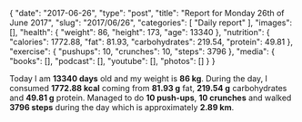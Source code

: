 {
    "date": "2017-06-26",
    "type": "post",
    "title": "Report for Monday 26th of June 2017",
    "slug": "2017\/06\/26",
    "categories": [
        "Daily report"
    ],
    "images": [],
    "health": {
        "weight": 86,
        "height": 173,
        "age": 13340
    },
    "nutrition": {
        "calories": 1772.88,
        "fat": 81.93,
        "carbohydrates": 219.54,
        "protein": 49.81
    },
    "exercise": {
        "pushups": 10,
        "crunches": 10,
        "steps": 3796
    },
    "media": {
        "books": [],
        "podcast": [],
        "youtube": [],
        "photos": []
    }
}

Today I am <strong>13340 days</strong> old and my weight is <strong>86 kg</strong>. During the day, I consumed <strong>1772.88 kcal</strong> coming from <strong>81.93 g</strong> fat, <strong>219.54 g</strong> carbohydrates and <strong>49.81 g</strong> protein. Managed to do <strong>10 push-ups</strong>, <strong>10 crunches</strong> and walked <strong>3796 steps</strong> during the day which is approximately <strong>2.89 km</strong>.